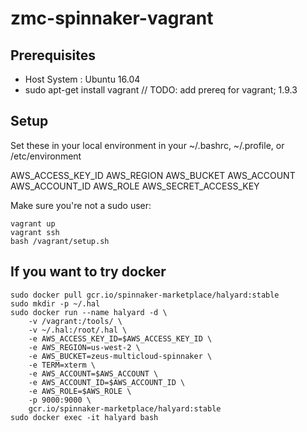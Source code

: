 # zmc-spinnaker-vagrant

## Prerequisites
* Host System : Ubuntu 16.04
* sudo apt-get install vagrant // TODO: add prereq for vagrant; 1.9.3

## Setup
Set these in your local environment in your ~/.bashrc, ~/.profile, or /etc/environment

AWS_ACCESS_KEY_ID
AWS_REGION
AWS_BUCKET
AWS_ACCOUNT
AWS_ACCOUNT_ID
AWS_ROLE
AWS_SECRET_ACCESS_KEY

Make sure you're not a sudo user:

```
vagrant up
vagrant ssh 
bash /vagrant/setup.sh
```

## If you want to try docker 
```
sudo docker pull gcr.io/spinnaker-marketplace/halyard:stable
sudo mkdir -p ~/.hal
sudo docker run --name halyard -d \
    -v /vagrant:/tools/ \
    -v ~/.hal:/root/.hal \
    -e AWS_ACCESS_KEY_ID=$AWS_ACCESS_KEY_ID \
    -e AWS_REGION=us-west-2 \
    -e AWS_BUCKET=zeus-multicloud-spinnaker \
    -e TERM=xterm \
    -e AWS_ACCOUNT=$AWS_ACCOUNT \
    -e AWS_ACCOUNT_ID=$AWS_ACCOUNT_ID \
    -e AWS_ROLE=$AWS_ROLE \
    -p 9000:9000 \
    gcr.io/spinnaker-marketplace/halyard:stable
sudo docker exec -it halyard bash
```
